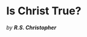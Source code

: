 # Is Christ True?

*by* ***R.S. Christopher***

<!--
Lord Jesus Christ, Son of the Living God
Have mercy on me
a sinner
-->
